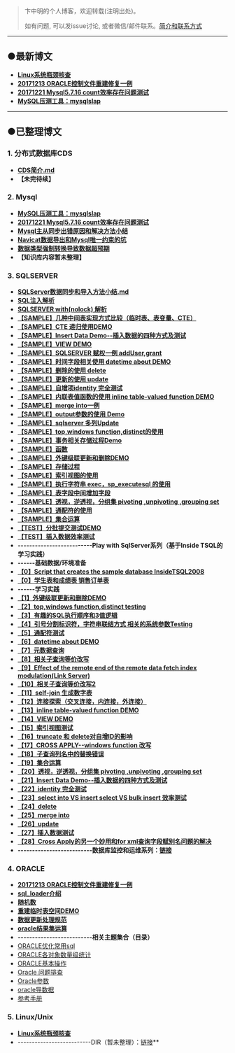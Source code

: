 > 卞中明的个人博客，欢迎转载(注明出处)。
>
> 如有问题, 可以发issue讨论, 或者微信/邮件联系。<a href="https://github.com/BianZhongMing/bianzhongming.github.io/blob/master/showMyself.md">简介和联系方式</a>

---

## ●最新博文
- [**Linux系统瓶颈核查**](https://github.com/BianZhongMing/bianzhongming.github.io/blob/master/Linux_Unix/Linux%E7%B3%BB%E7%BB%9F%E7%93%B6%E9%A2%88%E6%A0%B8%E6%9F%A5/Linux%E7%B3%BB%E7%BB%9F%E7%93%B6%E9%A2%88%E6%A0%B8%E6%9F%A5.md)
- **[20171213 ORACLE控制文件重建修复一例](https://github.com/BianZhongMing/bianzhongming.github.io/blob/master/Oracle/20171213%20ORACLE%E6%8E%A7%E5%88%B6%E6%96%87%E4%BB%B6%E9%87%8D%E5%BB%BA%E4%BF%AE%E5%A4%8D%E4%B8%80%E4%BE%8B.md)**
- **[20171221 Mysql5.7.16 count效率存在问题测试](https://github.com/BianZhongMing/bianzhongming.github.io/blob/master/MYSQL/20171221%20Mysql5.7.16%20count%E6%95%88%E7%8E%87%E5%AD%98%E5%9C%A8%E9%97%AE%E9%A2%98%E6%B5%8B%E8%AF%95.md)**
- **[MySQL压测工具：mysqlslap](https://github.com/BianZhongMing/bianzhongming.github.io/blob/master/MYSQL/MySQL%E5%8E%8B%E6%B5%8B%E5%B7%A5%E5%85%B7%EF%BC%9Amysqlslap%20.md)**

---



## ●已整理博文
### 1. 分布式数据库CDS

- **[CDS简介.md](https://github.com/BianZhongMing/bianzhongming.github.io/blob/master/CDS/1.CDS%E7%AE%80%E4%BB%8B.md)**
- **【未完待续】**

### 2. Mysql

- **[MySQL压测工具：mysqlslap](https://github.com/BianZhongMing/bianzhongming.github.io/blob/master/MYSQL/MySQL%E5%8E%8B%E6%B5%8B%E5%B7%A5%E5%85%B7%EF%BC%9Amysqlslap%20.md)**
- **[20171221 Mysql5.7.16 count效率存在问题测试](https://github.com/BianZhongMing/bianzhongming.github.io/blob/master/MYSQL/20171221%20Mysql5.7.16%20count%E6%95%88%E7%8E%87%E5%AD%98%E5%9C%A8%E9%97%AE%E9%A2%98%E6%B5%8B%E8%AF%95.md)**
- **[Mysql主从同步出错原因和解决方法小结](https://github.com/BianZhongMing/bianzhongming.github.io/blob/master/MYSQL/Mysql%E4%B8%BB%E4%BB%8E%E5%90%8C%E6%AD%A5%E5%87%BA%E9%94%99%E5%8E%9F%E5%9B%A0%E5%92%8C%E8%A7%A3%E5%86%B3%E6%96%B9%E6%B3%95%E5%B0%8F%E7%BB%93.md)**
- **[Navicat数据导出和Mysql唯一约束的坑](https://github.com/BianZhongMing/bianzhongming.github.io/blob/master/MYSQL/Navicat%E6%95%B0%E6%8D%AE%E5%AF%BC%E5%87%BA%E5%92%8CMysql%E5%94%AF%E4%B8%80%E7%BA%A6%E6%9D%9F%E7%9A%84%E5%9D%91.md)**
- **[数据类型强制转换导致数据超预期](https://github.com/BianZhongMing/bianzhongming.github.io/blob/master/MYSQL/%E6%95%B0%E6%8D%AE%E7%B1%BB%E5%9E%8B%E5%BC%BA%E5%88%B6%E8%BD%AC%E6%8D%A2%E5%AF%BC%E8%87%B4%E6%95%B0%E6%8D%AE%E8%B6%85%E9%A2%84%E6%9C%9F.md)**
- **【知识库内容暂未整理】**



### 3. SQLSERVER

- **[SQLServer数据同步和导入方法小结.md](https://github.com/BianZhongMing/bianzhongming.github.io/blob/master/SQLServer/ETL%20%26%20SYNC%20DATA/SQLServer%E6%95%B0%E6%8D%AE%E5%90%8C%E6%AD%A5%E5%92%8C%E5%AF%BC%E5%85%A5%E6%96%B9%E6%B3%95%E5%B0%8F%E7%BB%93.md)**
- **[SQL注入解析](https://github.com/BianZhongMing/bianzhongming.github.io/blob/master/SQLServer/KeyPoint%26%26Sample/SQL%E6%B3%A8%E5%85%A5%E8%A7%A3%E6%9E%90.sql)**
- **[SQLSERVER with(nolock) 解析](https://github.com/BianZhongMing/bianzhongming.github.io/blob/master/SQLServer/KeyPoint%26%26Sample/with(nolock).txt)**
- **[【SAMPLE】几种中间表实现方式比较（临时表、表变量、CTE）](https://github.com/BianZhongMing/bianzhongming.github.io/blob/master/SQLServer/KeyPoint%26%26Sample/%E3%80%90SAMPLE%E3%80%91%20%E5%87%A0%E7%A7%8D%E4%B8%AD%E9%97%B4%E8%A1%A8%E5%AE%9E%E7%8E%B0%E6%96%B9%E5%BC%8F%E6%AF%94%E8%BE%83%EF%BC%88%E4%B8%B4%E6%97%B6%E8%A1%A8%E3%80%81%E8%A1%A8%E5%8F%98%E9%87%8F%E3%80%81CTE%EF%BC%89.sql)**
- **[【SAMPLE】CTE 递归使用DEMO](https://github.com/BianZhongMing/bianzhongming.github.io/blob/master/SQLServer/KeyPoint%26%26Sample/%E3%80%90SAMPLE%E3%80%91CTE%20%E9%80%92%E5%BD%92%E4%BD%BF%E7%94%A8DEMO.sql)**
- **[【SAMPLE】Insert Data Demo--插入数据的四种方式及测试](https://github.com/BianZhongMing/bianzhongming.github.io/blob/master/SQLServer/KeyPoint%26%26Sample/%E3%80%90SAMPLE%E3%80%91Insert%20Data%20Demo--%E6%8F%92%E5%85%A5%E6%95%B0%E6%8D%AE%E7%9A%84%E5%9B%9B%E7%A7%8D%E6%96%B9%E5%BC%8F%E5%8F%8A%E6%B5%8B%E8%AF%95.sql)**
- **[【SAMPLE】VIEW DEMO](https://github.com/BianZhongMing/bianzhongming.github.io/blob/master/SQLServer/KeyPoint%26%26Sample/%E3%80%90SAMPLE%E3%80%91VIEW%20DEMO.sql)**
- **[【SAMPLE】SQLSERVER 赋权一例 addUser,grant](https://github.com/BianZhongMing/bianzhongming.github.io/blob/master/SQLServer/KeyPoint%26%26Sample/%E3%80%90SAMPLE%E3%80%91addUser%2Cgrant.sql)**
- **[【SAMPLE】时间字段相关使用 datetime about DEMO](https://github.com/BianZhongMing/bianzhongming.github.io/blob/master/SQLServer/KeyPoint%26%26Sample/%E3%80%90SAMPLE%E3%80%91datetime%20about%20DEMO.sql)**
- **[【SAMPLE】删除的使用 delete](https://github.com/BianZhongMing/bianzhongming.github.io/blob/master/SQLServer/KeyPoint%26%26Sample/%E3%80%90SAMPLE%E3%80%91delete.sql)**
- **[【SAMPLE】更新的使用 update](https://github.com/BianZhongMing/bianzhongming.github.io/blob/master/SQLServer/KeyPoint%26%26Sample/%E3%80%90SAMPLE%E3%80%91update.sql)**
- **[【SAMPLE】自增项identity 完全测试](https://github.com/BianZhongMing/bianzhongming.github.io/blob/master/SQLServer/KeyPoint%26%26Sample/%E3%80%90SAMPLE%E3%80%91identity%20%E5%AE%8C%E5%85%A8%E6%B5%8B%E8%AF%95.sql)**
- **[【SAMPLE】内联表值函数的使用 inline table-valued function DEMO](https://github.com/BianZhongMing/bianzhongming.github.io/blob/master/SQLServer/KeyPoint%26%26Sample/%E3%80%90SAMPLE%E3%80%91inline%20table-valued%20function%20DEMO.sql)**
- **[【SAMPLE】merge into一例](https://github.com/BianZhongMing/bianzhongming.github.io/blob/master/SQLServer/KeyPoint%26%26Sample/%E3%80%90SAMPLE%E3%80%91merge%20into.sql)**
- **[【SAMPLE】output参数的使用 Demo](https://github.com/BianZhongMing/bianzhongming.github.io/blob/master/SQLServer/KeyPoint%26%26Sample/%E3%80%90SAMPLE%E3%80%91output%20Demo.sql)**
- **[【SAMPLE】sqlserver 多列Update](https://github.com/BianZhongMing/bianzhongming.github.io/blob/master/SQLServer/KeyPoint%26%26Sample/%E3%80%90SAMPLE%E3%80%91sqlserver%20%E5%A4%9A%E5%88%97Update.sql)**
- **[【SAMPLE】top,windows function,distinct的使用](https://github.com/BianZhongMing/bianzhongming.github.io/blob/master/SQLServer/KeyPoint%26%26Sample/%E3%80%90SAMPLE%E3%80%91top%2Cwindows%20function%2Cdistinct%20testing.sql)**
- **[【SAMPLE】事务相关存储过程Demo](https://github.com/BianZhongMing/bianzhongming.github.io/blob/master/SQLServer/KeyPoint%26%26Sample/%E3%80%90SAMPLE%E3%80%91%E4%BA%8B%E5%8A%A1%E7%9B%B8%E5%85%B3%E5%AD%98%E5%82%A8%E8%BF%87%E7%A8%8BDemo.sql)**
- **[【SAMPLE】函数](https://github.com/BianZhongMing/bianzhongming.github.io/blob/master/SQLServer/KeyPoint%26%26Sample/%E3%80%90SAMPLE%E3%80%91%E5%87%BD%E6%95%B0.sql)**
- **[【SAMPLE】外键级联更新和删除DEMO](https://github.com/BianZhongMing/bianzhongming.github.io/blob/master/SQLServer/KeyPoint%26%26Sample/%E3%80%90SAMPLE%E3%80%91%E5%A4%96%E9%94%AE%E7%BA%A7%E8%81%94%E6%9B%B4%E6%96%B0%E5%92%8C%E5%88%A0%E9%99%A4DEMO.sql)**
- **[【SAMPLE】存储过程](https://github.com/BianZhongMing/bianzhongming.github.io/blob/master/SQLServer/KeyPoint%26%26Sample/%E3%80%90SAMPLE%E3%80%91%E5%AD%98%E5%82%A8%E8%BF%87%E7%A8%8B.sql)**
- **[【SAMPLE】索引视图的使用](https://github.com/BianZhongMing/bianzhongming.github.io/blob/master/SQLServer/KeyPoint%26%26Sample/%E3%80%90SAMPLE%E3%80%91%E7%B4%A2%E5%BC%95%E8%A7%86%E5%9B%BE%E6%B5%8B%E8%AF%95.sql)**
- **[【SAMPLE】执行字符串 exec，sp_executesql 的使用](https://github.com/BianZhongMing/bianzhongming.github.io/blob/master/SQLServer/KeyPoint%26%26Sample/%E3%80%90SAMPLE%E3%80%91%E6%89%A7%E8%A1%8C%E5%AD%97%E7%AC%A6%E4%B8%B2%20exec%EF%BC%8Csp_executesql.sql)**
- **[【SAMPLE】表字段中间增加字段](https://github.com/BianZhongMing/bianzhongming.github.io/blob/master/SQLServer/KeyPoint%26%26Sample/%E3%80%90SAMPLE%E3%80%91%E8%A1%A8%E5%AD%97%E6%AE%B5%E4%B8%AD%E9%97%B4%E5%A2%9E%E5%8A%A0%E5%AD%97%E6%AE%B5.sql)**
- **[【SAMPLE】透视，逆透视，分组集 pivoting ,unpivoting ,grouping set](https://github.com/BianZhongMing/bianzhongming.github.io/blob/master/SQLServer/KeyPoint%26%26Sample/%E3%80%90SAMPLE%E3%80%91%E9%80%8F%E8%A7%86%EF%BC%8C%E9%80%86%E9%80%8F%E8%A7%86%EF%BC%8C%E5%88%86%E7%BB%84%E9%9B%86%20pivoting%20%2Cunpivoting%20%2Cgrouping%20set.sql)**
- **[【SAMPLE】通配符的使用](https://github.com/BianZhongMing/bianzhongming.github.io/blob/master/SQLServer/KeyPoint%26%26Sample/%E3%80%90SAMPLE%E3%80%91%E9%80%9A%E9%85%8D%E7%AC%A6%E6%B5%8B%E8%AF%95.sql)**
- **[【SAMPLE】集合运算](https://github.com/BianZhongMing/bianzhongming.github.io/blob/master/SQLServer/KeyPoint%26%26Sample/%E3%80%90SAMPLE%E3%80%91%E9%9B%86%E5%90%88%E8%BF%90%E7%AE%97.sql)**
- **[【TEST】分批提交测试DEMO](https://github.com/BianZhongMing/bianzhongming.github.io/blob/master/SQLServer/KeyPoint%26%26Sample/%E3%80%90TEST%E3%80%91%E5%88%86%E6%89%B9%E6%8F%90%E4%BA%A4%E6%B5%8B%E8%AF%95DEMO.sql)**
- **[【TEST】插入数据效率测试](https://github.com/BianZhongMing/bianzhongming.github.io/blob/master/SQLServer/KeyPoint%26%26Sample/%E3%80%90TEST%E3%80%91%E6%8F%92%E5%85%A5%E6%95%B0%E6%8D%AE%E6%B5%8B%E8%AF%95.sql)**
- **--------------------------Play with SqlServer系列（基于Inside TSQL的学习实践）**
- **------基础数据/环境准备**
- **[【0】Script that creates the sample database InsideTSQL2008](https://github.com/BianZhongMing/bianzhongming.github.io/blob/master/SQLServer/Play%20with%20SqlServer/%E3%80%900%E3%80%91Script%20that%20creates%20the%20sample%20database%20InsideTSQL2008.sql)**
- **[【0】学生表和成绩表 销售订单表](https://github.com/BianZhongMing/bianzhongming.github.io/blob/master/SQLServer/Play%20with%20SqlServer/%E3%80%900%E3%80%91%E5%AD%A6%E7%94%9F%E8%A1%A8%E5%92%8C%E6%88%90%E7%BB%A9%E8%A1%A8%20%20%E9%94%80%E5%94%AE%E8%AE%A2%E5%8D%95%E8%A1%A8.sql)**
- **------学习实践**
- **[【1】外键级联更新和删除DEMO](https://github.com/BianZhongMing/bianzhongming.github.io/blob/master/SQLServer/Play%20with%20SqlServer/%E3%80%901%E3%80%91%E5%A4%96%E9%94%AE%E7%BA%A7%E8%81%94%E6%9B%B4%E6%96%B0%E5%92%8C%E5%88%A0%E9%99%A4DEMO.sql)**
- **[【2】top,windows function,distinct testing](https://github.com/BianZhongMing/bianzhongming.github.io/blob/master/SQLServer/Play%20with%20SqlServer/%E3%80%902%E3%80%91top%2Cwindows%20function%2Cdistinct%20testing.sql)**
- **[【3】有趣的SQL执行顺序和3值逻辑](https://github.com/BianZhongMing/bianzhongming.github.io/blob/master/SQLServer/Play%20with%20SqlServer/%E3%80%903%E3%80%91%E6%9C%89%E8%B6%A3%E7%9A%84SQL%E6%89%A7%E8%A1%8C%E9%A1%BA%E5%BA%8F%E5%92%8C3%E5%80%BC%E9%80%BB%E8%BE%91.md)**
- **[【4】引号分割标识符，字符串联结方式 相关的系统参数Testing](https://github.com/BianZhongMing/bianzhongming.github.io/blob/master/SQLServer/Play%20with%20SqlServer/%E3%80%904%E3%80%91%E5%BC%95%E5%8F%B7%E5%88%86%E5%89%B2%E6%A0%87%E8%AF%86%E7%AC%A6%EF%BC%8C%E5%AD%97%E7%AC%A6%E4%B8%B2%E8%81%94%E7%BB%93%E6%96%B9%E5%BC%8F%20%E7%9B%B8%E5%85%B3%E7%9A%84%E7%B3%BB%E7%BB%9F%E5%8F%82%E6%95%B0Testing.sql)**
- **[【5】通配符测试](https://github.com/BianZhongMing/bianzhongming.github.io/blob/master/SQLServer/Play%20with%20SqlServer/%E3%80%905%E3%80%91%E9%80%9A%E9%85%8D%E7%AC%A6%E6%B5%8B%E8%AF%95.sql)**
- **[【6】datetime about DEMO](https://github.com/BianZhongMing/bianzhongming.github.io/blob/master/SQLServer/Play%20with%20SqlServer/%E3%80%906%E3%80%91datetime%20about%20DEMO.sql)**
- **[【7】元数据查询](https://github.com/BianZhongMing/bianzhongming.github.io/blob/master/SQLServer/Play%20with%20SqlServer/%E3%80%907%E3%80%91%E5%85%83%E6%95%B0%E6%8D%AE%E6%9F%A5%E8%AF%A2.sql)**
- **[【8】相关子查询等价改写](https://github.com/BianZhongMing/bianzhongming.github.io/blob/master/SQLServer/Play%20with%20SqlServer/%E3%80%908%E3%80%91%E7%9B%B8%E5%85%B3%E5%AD%90%E6%9F%A5%E8%AF%A2%E7%AD%89%E4%BB%B7%E6%94%B9%E5%86%99.sql)**
- **[【9】Effect of the remote end of the remote data fetch index modulation(Link Server)](https://github.com/BianZhongMing/bianzhongming.github.io/blob/master/SQLServer/Play%20with%20SqlServer/%E3%80%909%E3%80%91Effect%20of%20the%20remote%20end%20of%20the%20remote%20data%20fetch%20index%20modulation(Link%20Server).sql)**
- **[【10】相关子查询等价改写2](https://github.com/BianZhongMing/bianzhongming.github.io/blob/master/SQLServer/Play%20with%20SqlServer/%E3%80%9010%E3%80%91%E7%9B%B8%E5%85%B3%E5%AD%90%E6%9F%A5%E8%AF%A2%E7%AD%89%E4%BB%B7%E6%94%B9%E5%86%992.sql)**
- **[【11】self-join 生成数字表](https://github.com/BianZhongMing/bianzhongming.github.io/blob/master/SQLServer/Play%20with%20SqlServer/%E3%80%9011%E3%80%91self-join%20%E7%94%9F%E6%88%90%E6%95%B0%E5%AD%97%E8%A1%A8.sql)**
- **[【12】连接探索（交叉连接，内连接，外连接）](https://github.com/BianZhongMing/bianzhongming.github.io/blob/master/SQLServer/Play%20with%20SqlServer/%E3%80%9012%E3%80%91%E8%BF%9E%E6%8E%A5%E6%8E%A2%E7%B4%A2%EF%BC%88%E4%BA%A4%E5%8F%89%E8%BF%9E%E6%8E%A5%EF%BC%8C%E5%86%85%E8%BF%9E%E6%8E%A5%EF%BC%8C%E5%A4%96%E8%BF%9E%E6%8E%A5%EF%BC%89.sql)**
- **[【13】inline table-valued function DEMO](https://github.com/BianZhongMing/bianzhongming.github.io/blob/master/SQLServer/Play%20with%20SqlServer/%E3%80%9013%E3%80%91inline%20table-valued%20function%20DEMO.sql)**
- **[【14】VIEW DEMO](https://github.com/BianZhongMing/bianzhongming.github.io/blob/master/SQLServer/Play%20with%20SqlServer/%E3%80%9014%E3%80%91VIEW%20DEMO.sql)**
- **[【15】索引视图测试](https://github.com/BianZhongMing/bianzhongming.github.io/blob/master/SQLServer/Play%20with%20SqlServer/%E3%80%9015%E3%80%91%E7%B4%A2%E5%BC%95%E8%A7%86%E5%9B%BE%E6%B5%8B%E8%AF%95.sql)**
- **[【16】truncate 和 delete对自增ID的影响](https://github.com/BianZhongMing/bianzhongming.github.io/blob/master/SQLServer/Play%20with%20SqlServer/%E3%80%9016%E3%80%91truncate%20%E5%92%8C%20delete%E5%AF%B9%E8%87%AA%E5%A2%9EID%E7%9A%84%E5%BD%B1%E5%93%8D.sql)**
- **[【17】CROSS APPLY--windows function 改写](https://github.com/BianZhongMing/bianzhongming.github.io/blob/master/SQLServer/Play%20with%20SqlServer/%E3%80%9017%E3%80%91CROSS%20APPLY--windows%20function%20%E6%94%B9%E5%86%99.sql)**
- **[【18】子查询列名中的替换错误](https://github.com/BianZhongMing/bianzhongming.github.io/blob/master/SQLServer/Play%20with%20SqlServer/%E3%80%9018%E3%80%91%E5%AD%90%E6%9F%A5%E8%AF%A2%E5%88%97%E5%90%8D%E4%B8%AD%E7%9A%84%E6%9B%BF%E6%8D%A2%E9%94%99%E8%AF%AF.sql)**
- **[【19】集合运算](https://github.com/BianZhongMing/bianzhongming.github.io/blob/master/SQLServer/Play%20with%20SqlServer/%E3%80%9019%E3%80%91%E9%9B%86%E5%90%88%E8%BF%90%E7%AE%97.sql)**
- **[【20】透视，逆透视，分组集 pivoting ,unpivoting ,grouping set](https://github.com/BianZhongMing/bianzhongming.github.io/blob/master/SQLServer/Play%20with%20SqlServer/%E3%80%9020%E3%80%91%E9%80%8F%E8%A7%86%EF%BC%8C%E9%80%86%E9%80%8F%E8%A7%86%EF%BC%8C%E5%88%86%E7%BB%84%E9%9B%86%20pivoting%20%2Cunpivoting%20%2Cgrouping%20set.sql)**
- **[【21】Insert Data Demo--插入数据的四种方式及测试](https://github.com/BianZhongMing/bianzhongming.github.io/blob/master/SQLServer/Play%20with%20SqlServer/%E3%80%9021%E3%80%91Insert%20Data%20Demo--%E6%8F%92%E5%85%A5%E6%95%B0%E6%8D%AE%E7%9A%84%E5%9B%9B%E7%A7%8D%E6%96%B9%E5%BC%8F%E5%8F%8A%E6%B5%8B%E8%AF%95.sql)**
- **[【22】identity 完全测试](https://github.com/BianZhongMing/bianzhongming.github.io/blob/master/SQLServer/Play%20with%20SqlServer/%E3%80%9022%E3%80%91identity%20%E5%AE%8C%E5%85%A8%E6%B5%8B%E8%AF%95.sql)**
- **[【23】select into VS insert select VS bulk insert 效率测试](https://github.com/BianZhongMing/bianzhongming.github.io/blob/master/SQLServer/Play%20with%20SqlServer/%E3%80%9023%E3%80%91select%20into%20VS%20insert%20select%20VS%20bulk%20insert%20%E6%95%88%E7%8E%87%E6%B5%8B%E8%AF%95.sql)**
- **[【24】delete](https://github.com/BianZhongMing/bianzhongming.github.io/blob/master/SQLServer/Play%20with%20SqlServer/%E3%80%9024%E3%80%91delete.sql)**
- **[【25】merge into](https://github.com/BianZhongMing/bianzhongming.github.io/blob/master/SQLServer/Play%20with%20SqlServer/%E3%80%9025%E3%80%91merge%20into.sql)**
- **[【26】update](https://github.com/BianZhongMing/bianzhongming.github.io/blob/master/SQLServer/Play%20with%20SqlServer/%E3%80%9026%E3%80%91update.sql)**
- **[【27】插入数据测试](https://github.com/BianZhongMing/bianzhongming.github.io/blob/master/SQLServer/Play%20with%20SqlServer/%E3%80%9027%E3%80%91%E6%8F%92%E5%85%A5%E6%95%B0%E6%8D%AE%E6%B5%8B%E8%AF%95.sql)**
- **[【28】Cross Apply的另一个妙用和for xml查询字段赋别名问题的解决](https://github.com/BianZhongMing/bianzhongming.github.io/blob/master/SQLServer/Play%20with%20SqlServer/%E3%80%9028%E3%80%91Cross%20Apply%E7%9A%84%E5%8F%A6%E4%B8%80%E4%B8%AA%E5%A6%99%E7%94%A8%E5%92%8Cfor%20xml%E6%9F%A5%E8%AF%A2%E5%AD%97%E6%AE%B5%E8%B5%8B%E5%88%AB%E5%90%8D%E9%97%AE%E9%A2%98%E7%9A%84%E8%A7%A3%E5%86%B3.sql)**
- **--------------------------数据库监控和运维系列：[链接](https://github.com/BianZhongMing/bianzhongming.github.io/tree/master/SQLServer/monitoring%20and%20maintenance)**



### 4. ORACLE
- **[20171213 ORACLE控制文件重建修复一例](https://github.com/BianZhongMing/bianzhongming.github.io/blob/master/Oracle/20171213%20ORACLE%E6%8E%A7%E5%88%B6%E6%96%87%E4%BB%B6%E9%87%8D%E5%BB%BA%E4%BF%AE%E5%A4%8D%E4%B8%80%E4%BE%8B.md)**
- **[sql_loader介绍](https://github.com/BianZhongMing/bianzhongming.github.io/blob/master/Oracle/sql_loader%E4%BB%8B%E7%BB%8D.md)**
- **[随机数](https://github.com/BianZhongMing/bianzhongming.github.io/blob/master/Oracle/%E7%9F%A5%E8%AF%86%E5%BA%93/%E9%9A%8F%E6%9C%BA%E6%95%B0.sql)**
- **[重建临时表空间DEMO](https://github.com/BianZhongMing/bianzhongming.github.io/blob/master/Oracle/%E7%9F%A5%E8%AF%86%E5%BA%93/%E9%87%8D%E5%BB%BA%E4%B8%B4%E6%97%B6%E8%A1%A8%E7%A9%BA%E9%97%B4.sql)**
- **[数据更新处理规范](https://github.com/BianZhongMing/bianzhongming.github.io/blob/master/Oracle/%E7%9F%A5%E8%AF%86%E5%BA%93/%E6%95%B0%E6%8D%AE%E6%9B%B4%E6%96%B0%E5%A4%84%E7%90%86%E8%A7%84%E8%8C%83.sql)**
- **[oracle结果集运算](https://github.com/BianZhongMing/bianzhongming.github.io/blob/master/Oracle/%E7%9F%A5%E8%AF%86%E5%BA%93/oracle%E7%BB%93%E6%9E%9C%E9%9B%86%E8%BF%90%E7%AE%97.sql)**
- **--------------------------相关主题集合（目录）**
- [ORACLE优化常用sql](https://github.com/BianZhongMing/bianzhongming.github.io/tree/master/Oracle/%E7%9F%A5%E8%AF%86%E5%BA%93/ORACLE%E4%BC%98%E5%8C%96%E5%B8%B8%E7%94%A8sql)
- [ORACLE各对象数量级统计](https://github.com/BianZhongMing/bianzhongming.github.io/tree/master/Oracle/%E7%9F%A5%E8%AF%86%E5%BA%93/ORACLE%E5%90%84%E5%AF%B9%E8%B1%A1%E6%95%B0%E9%87%8F%E7%BA%A7%E7%BB%9F%E8%AE%A1)
- [ORACLE基本操作](https://github.com/BianZhongMing/bianzhongming.github.io/tree/master/Oracle/%E7%9F%A5%E8%AF%86%E5%BA%93/ORACLE%E5%9F%BA%E6%9C%AC%E6%93%8D%E4%BD%9C)
- [Oracle 问题排查](https://github.com/BianZhongMing/bianzhongming.github.io/tree/master/Oracle/%E7%9F%A5%E8%AF%86%E5%BA%93/Oracle%20%E9%97%AE%E9%A2%98%E6%8E%92%E6%9F%A5)
- [Oracle参数](https://github.com/BianZhongMing/bianzhongming.github.io/tree/master/Oracle/%E7%9F%A5%E8%AF%86%E5%BA%93/Oracle%E5%8F%82%E6%95%B0)
- [oracle导数据](https://github.com/BianZhongMing/bianzhongming.github.io/tree/master/Oracle/%E7%9F%A5%E8%AF%86%E5%BA%93/oracle%E5%AF%BC%E6%95%B0%E6%8D%AE)
- [参考手册](https://github.com/BianZhongMing/bianzhongming.github.io/tree/master/Oracle/%E7%9F%A5%E8%AF%86%E5%BA%93/%E5%8F%82%E8%80%83%E6%89%8B%E5%86%8C)

### 5. Linux/Unix

- [**Linux系统瓶颈核查**](https://github.com/BianZhongMing/bianzhongming.github.io/blob/master/Linux_Unix/Linux%E7%B3%BB%E7%BB%9F%E7%93%B6%E9%A2%88%E6%A0%B8%E6%9F%A5/Linux%E7%B3%BB%E7%BB%9F%E7%93%B6%E9%A2%88%E6%A0%B8%E6%9F%A5.md)
- --------------------------DIR（暂未整理）：[链接](https://github.com/BianZhongMing/bianzhongming.github.io/tree/master/Linux_Unix)**


## 



